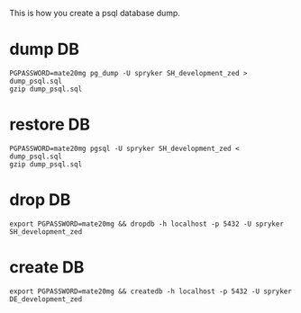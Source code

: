 This is how you create a psql database dump.

 # dump DB
    PGPASSWORD=mate20mg pg_dump -U spryker SH_development_zed > dump_psql.sql
    gzip dump_psql.sql

 # restore DB
    PGPASSWORD=mate20mg pgsql -U spryker SH_development_zed < dump_psql.sql
    gzip dump_psql.sql

 # drop DB
    export PGPASSWORD=mate20mg && dropdb -h localhost -p 5432 -U spryker SH_development_zed
    
 # create DB
    export PGPASSWORD=mate20mg && createdb -h localhost -p 5432 -U spryker DE_development_zed
